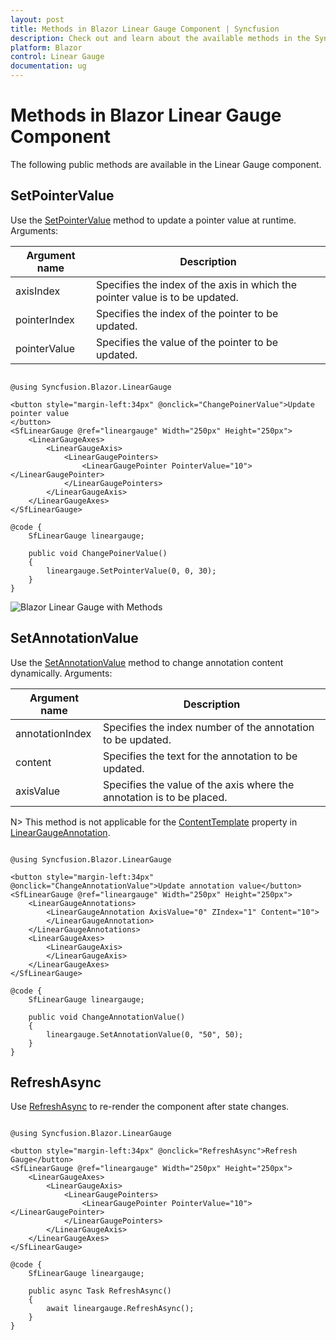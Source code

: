 ```yaml
---
layout: post
title: Methods in Blazor Linear Gauge Component | Syncfusion
description: Check out and learn about the available methods in the Syncfusion Blazor Linear Gauge component.
platform: Blazor
control: Linear Gauge
documentation: ug
---
```


# Methods in Blazor Linear Gauge Component

The following public methods are available in the Linear Gauge component.

## SetPointerValue

Use the [SetPointerValue](https://help.syncfusion.com/cr/blazor/Syncfusion.Blazor.LinearGauge.SfLinearGauge.html#Syncfusion_Blazor_LinearGauge_SfLinearGauge_SetPointerValue_System_Int32_System_Int32_System_Double_) method to update a pointer value at runtime. Arguments:

|   Argument name      |   Description                            |
|----------------------| -----------------------------------------|
|     axisIndex        |    Specifies the index of the axis in which the pointer value is to be updated.|
|     pointerIndex     |    Specifies the index of the pointer to be updated.           |
|     pointerValue            |    Specifies the value of the pointer to be updated.           |

```cshtml

@using Syncfusion.Blazor.LinearGauge

<button style="margin-left:34px" @onclick="ChangePoinerValue">Update pointer value
</button>
<SfLinearGauge @ref="lineargauge" Width="250px" Height="250px">
    <LinearGaugeAxes>
        <LinearGaugeAxis>
            <LinearGaugePointers>
                <LinearGaugePointer PointerValue="10"></LinearGaugePointer>
            </LinearGaugePointers>
        </LinearGaugeAxis>
    </LinearGaugeAxes>
</SfLinearGauge>

@code {
    SfLinearGauge lineargauge;

    public void ChangePoinerValue()
    {
        lineargauge.SetPointerValue(0, 0, 30);
    }
}

```

![Blazor Linear Gauge with Methods](./images/blazor-linear-gauge-method.png)

## SetAnnotationValue

Use the [SetAnnotationValue](https://help.syncfusion.com/cr/blazor/Syncfusion.Blazor.LinearGauge.SfLinearGauge.html#Syncfusion_Blazor_LinearGauge_SfLinearGauge_SetAnnotationValue_System_Int32_System_String_System_Int32_) method to change annotation content dynamically. Arguments:

|   Argument name      |   Description                            |
|----------------------|------------------------------------------|
|     annotationIndex  |    Specifies the index number of the annotation to be updated. |
|     content          |    Specifies the text for the annotation to be updated.        |
|     axisValue        |    Specifies the value of the axis where the annotation is to be placed.|

N> This method is not applicable for the [ContentTemplate](https://help.syncfusion.com/cr/blazor/Syncfusion.Blazor.LinearGauge.LinearGaugeAnnotation.html#Syncfusion_Blazor_LinearGauge_LinearGaugeAnnotation_ContentTemplate) property in [LinearGaugeAnnotation](https://help.syncfusion.com/cr/blazor/Syncfusion.Blazor.LinearGauge.LinearGaugeAnnotation.html).

```cshtml

@using Syncfusion.Blazor.LinearGauge

<button style="margin-left:34px" @onclick="ChangeAnnotationValue">Update annotation value</button>
<SfLinearGauge @ref="lineargauge" Width="250px" Height="250px">
    <LinearGaugeAnnotations>
        <LinearGaugeAnnotation AxisValue="0" ZIndex="1" Content="10">
        </LinearGaugeAnnotation>
    </LinearGaugeAnnotations>
    <LinearGaugeAxes>
        <LinearGaugeAxis>
        </LinearGaugeAxis>
    </LinearGaugeAxes>
</SfLinearGauge>

@code {
    SfLinearGauge lineargauge;

    public void ChangeAnnotationValue()
    {
        lineargauge.SetAnnotationValue(0, "50", 50);
    }
}

```

## RefreshAsync

Use [RefreshAsync](https://help.syncfusion.com/cr/blazor/Syncfusion.Blazor.LinearGauge.SfLinearGauge.html#Syncfusion_Blazor_LinearGauge_SfLinearGauge_RefreshAsync) to re-render the component after state changes.

```cshtml

@using Syncfusion.Blazor.LinearGauge

<button style="margin-left:34px" @onclick="RefreshAsync">Refresh Gauge</button>
<SfLinearGauge @ref="lineargauge" Width="250px" Height="250px">
    <LinearGaugeAxes>
        <LinearGaugeAxis>
            <LinearGaugePointers>
                <LinearGaugePointer PointerValue="10"></LinearGaugePointer>
            </LinearGaugePointers>
        </LinearGaugeAxis>
    </LinearGaugeAxes>
</SfLinearGauge>

@code {
    SfLinearGauge lineargauge;

    public async Task RefreshAsync()
    {
        await lineargauge.RefreshAsync();
    }
}

```
